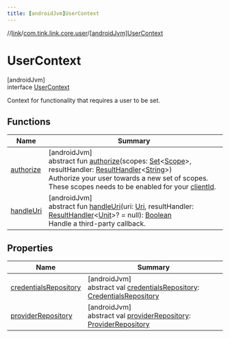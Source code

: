 ```yaml
---
title: [androidJvm]UserContext
---
```

//[link](../../../index.html)/[com.tink.link.core.user](../index.html)/[[androidJvm]UserContext](index.html)



# UserContext



[androidJvm]\
interface [UserContext](index.html)

Context for functionality that requires a user to be set.



## Functions


| Name | Summary |
|---|---|
| [authorize](authorize.html) | [androidJvm]<br>abstract fun [authorize](authorize.html)(scopes: [Set](https://kotlinlang.org/api/latest/jvm/stdlib/kotlin.collections/-set/index.html)&lt;[Scope](../../com.tink.model.user/[android-jvm]-scope/index.html)&gt;, resultHandler: [ResultHandler](../../com.tink.service.handler/[android-jvm]-result-handler/index.html)&lt;[String](https://kotlinlang.org/api/latest/jvm/stdlib/kotlin/-string/index.html)&gt;)<br>Authorize your user towards a new set of scopes. These scopes needs to be enabled for your [clientId](../../com.tink.service.network/[android-jvm]-tink-configuration/o-auth-client-id.html). |
| [handleUri](handle-uri.html) | [androidJvm]<br>abstract fun [handleUri](handle-uri.html)(uri: [Uri](https://developer.android.com/reference/kotlin/android/net/Uri.html), resultHandler: [ResultHandler](../../com.tink.service.handler/[android-jvm]-result-handler/index.html)&lt;[Unit](https://kotlinlang.org/api/latest/jvm/stdlib/kotlin/-unit/index.html)&gt;? = null): [Boolean](https://kotlinlang.org/api/latest/jvm/stdlib/kotlin/-boolean/index.html)<br>Handle a third-party callback. |


## Properties


| Name | Summary |
|---|---|
| [credentialsRepository](credentials-repository.html) | [androidJvm]<br>abstract val [credentialsRepository](credentials-repository.html): [CredentialsRepository](../../com.tink.link.core.credentials/[android-jvm]-credentials-repository/index.html) |
| [providerRepository](provider-repository.html) | [androidJvm]<br>abstract val [providerRepository](provider-repository.html): [ProviderRepository](../../com.tink.core.provider/[android-jvm]-provider-repository/index.html) |

